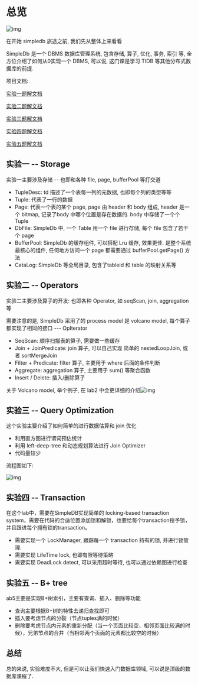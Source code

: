# 总览

![img](https://gitee.com/zisuu/mypicture/raw/master/20200103180012189.png)

在开始 simpledb 旅途之前, 我们先从整体上来看看

SimpleDb 是一个 DBMS 数据库管理系统, 包含存储, 算子, 优化, 事务, 索引 等, 全方位介绍了如何从0实现一个 DBMS, 可以说, 这门课是学习 TIDB 等其他分布式数据库的前提.

项目文档:

[实验一题解文档](document/lab1-resolve.md)

[实验二题解文档](document/lab2-resolve.md)

[实验三题解文档](document/lab3-resolve.md)

[实验四题解文档](document/lab4-resolve.md)

[实验五题解文档](document/lab5-resolve.md)

## 实验一 -- Storage

实验一主要涉及存储 -- 也即和各种 file, page, bufferPool 等打交道

- TupleDesc: td 描述了一个表每一列的元数据, 也即每个列的类型等等
- Tuple: 代表了一行的数据
- Page: 代表一个表的某个 page, page 由 header 和 body 组成, header 是一个 bitmap, 记录了body 中哪个位置是存在数据的. body 中存储了一个个 Tuple
- DbFile: SimpleDb 中, 一个 Table 用一个 file 进行存储, 每个 file 包含了若干个 page
- BufferPool: SimpleDb 的缓存组件, 可以搭配 Lru 缓存, 效果更佳. 是整个系统最核心的组件, 任何地方访问一个 page 都需要通过 bufferPool.getPage() 方法
- CataLog: SimpleDb 等全局目录, 包含了tableid 和 table 的映射关系等

## 实验二 -- Operators

实验二主要涉及算子的开发: 也即各种 Operator, 如 seqScan, join, aggregation 等

需要注意的是, SimpleDb 采用了的 process model 是 volcano model, 每个算子都实现了相同的接口 --- OpIterator

- SeqScan: 顺序扫描表的算子, 需要做一些缓存
- Join + JoinPredicate: join 算子, 可以自己实现 简单的 nestedLoopJoin, 或者 sortMergeJoin
- Filter + Predicate: filter 算子, 主要用于 where 后面的条件判断
- Aggregate: aggregation 算子, 主要用于 sum() 等聚合函数
- Insert / Delete: 插入/删除算子

关于 Volcano model, 举个例子, 在 lab2 中会更详细的介绍![img](https://gitee.com/zisuu/mypicture/raw/master/2282357-20210228200010429-1462288556.png)

## 实验三 -- Query Optimization

这个实验主要介绍了如何简单的进行数据估算和 join 优化

- 利用直方图进行谓词预估统计
- 利用 left-deep-tree 和动态规划算法进行 Join Optimizer
- 代码量较少

流程图如下:

![img](https://img-blog.csdnimg.cn/20191220224026447.png?x-oss-process=image/watermark,type_ZmFuZ3poZW5naGVpdGk,shadow_10,text_aHR0cHM6Ly9ibG9nLmNzZG4ubmV0L2hqdzE5OTY2Ng==,size_16,color_FFFFFF,t_70)

## 实验四 -- Transaction

在这个lab中，需要在SimpleDB实现简单的 locking-based transaction system，需要在代码的合适位置添加锁和解锁，也要给每个transaction授予锁，并且跟进每个拥有锁的transaction。

- 需要实现一个 LockManager, 跟踪每一个 transaction 持有的锁, 并进行锁管理.
- 需要实现 LifeTime lock, 也即有限等待策略
- 需要实现 DeadLock detect, 可以采用超时等待, 也可以通过依赖图进行检查

## 实验五 -- B+ tree

ab5主要是实现B+树索引，主要有查询、插入、删除等功能

- 查询主要根据B+树的特性去递归查找即可
- 插入要考虑节点的分裂（节点tuples满的时候）
- 删除要考虑节点内元素的重新分配（当一个页面比较空，相邻页面比较满的时候），兄弟节点的合并（当相邻两个页面的元素都比较空的时候）



## 总结

总的来说, 实验难度不大, 但是可以让我们快速入门数据库领域, 可以说是顶级的数据库课程了.
